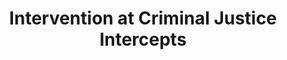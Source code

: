 ---
title: 'Intervention at Criminal Justice Intercepts'
posted: 2019-04-11
updated: 2019-04-11
position: 20
component: 'BaseTimeline'
displayTitle: false
theme: 'icjia'
timelineContent: 'intercepts'
sidebar: true
printFriendly: false
---